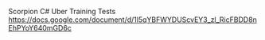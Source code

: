 Scorpion C# Uber Training Tests
https://docs.google.com/document/d/1l5qYBFWYDUScvEY3_zl_RicFBDD8nEhPYoY640mGD6c
